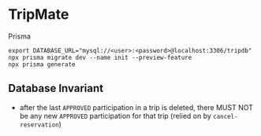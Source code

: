 # TripMate

Prisma

```
export DATABASE_URL="mysql://<user>:<password>@localhost:3306/tripdb"
npx prisma migrate dev --name init --preview-feature
npx prisma generate
```

## Database Invariant

- after the last `APPROVED` participation in a trip is deleted, there MUST NOT be any new `APPROVED` participation for that trip (relied on by `cancel-reservation`)

